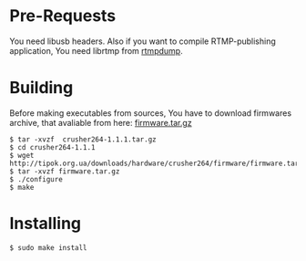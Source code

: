 # Pre-Requests #

You need libusb headers.
Also if you want to compile RTMP-publishing application, You need librtmp from [rtmpdump](http://rtmpdump.mplayerhq.hu/).

# Building #

Before making executables from sources, You have to download firmwares archive, that avaliable from here: [firmware.tar.gz](http://tipok.org.ua/downloads/hardware/crusher264/firmware/firmware.tar.gz)

```
$ tar -xvzf  crusher264-1.1.1.tar.gz
$ cd crusher264-1.1.1
$ wget http://tipok.org.ua/downloads/hardware/crusher264/firmware/firmware.tar.gz
$ tar -xvzf firmware.tar.gz
$ ./configure
$ make
```

# Installing #

```
$ sudo make install
```